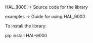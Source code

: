 HAL_9000 -> Source code for the library

examples -> Guide for using HAL_9000

To install the library:

  pip install HAL-9000
